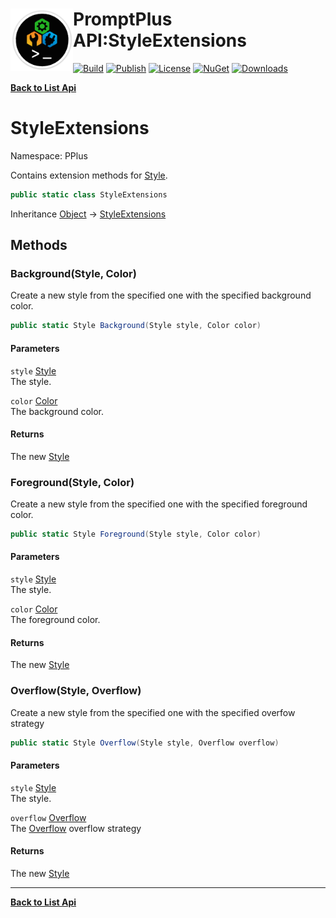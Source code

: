 # <img align="left" width="100" height="100" src="../images/icon.png">PromptPlus API:StyleExtensions 

[![Build](https://github.com/FRACerqueira/PromptPlus/workflows/Build/badge.svg)](https://github.com/FRACerqueira/PromptPlus/actions/workflows/build.yml)
[![Publish](https://github.com/FRACerqueira/PromptPlus/actions/workflows/publish.yml/badge.svg)](https://github.com/FRACerqueira/PromptPlus/actions/workflows/publish.yml)
[![License](https://img.shields.io/github/license/FRACerqueira/PromptPlus)](https://github.com/FRACerqueira/PromptPlus/blob/master/LICENSE.md)
[![NuGet](https://img.shields.io/nuget/v/PromptPlus)](https://www.nuget.org/packages/PromptPlus/)
[![Downloads](https://img.shields.io/nuget/dt/PromptPlus)](https://www.nuget.org/packages/PromptPlus/)

[**Back to List Api**](./apis.md)

# StyleExtensions

Namespace: PPlus

Contains extension methods for [Style](./pplus.style.md).

```csharp
public static class StyleExtensions
```

Inheritance [Object](https://docs.microsoft.com/en-us/dotnet/api/system.object) → [StyleExtensions](./pplus.styleextensions.md)

## Methods

### <a id="methods-background"/>**Background(Style, Color)**

Create a new style from the specified one with
 the specified background color.

```csharp
public static Style Background(Style style, Color color)
```

#### Parameters

`style` [Style](./pplus.style.md)<br>
The style.

`color` [Color](./pplus.color.md)<br>
The background color.

#### Returns

The new [Style](./pplus.style.md)

### <a id="methods-foreground"/>**Foreground(Style, Color)**

Create a new style from the specified one with the specified foreground color.

```csharp
public static Style Foreground(Style style, Color color)
```

#### Parameters

`style` [Style](./pplus.style.md)<br>
The style.

`color` [Color](./pplus.color.md)<br>
The foreground color.

#### Returns

The new [Style](./pplus.style.md)

### <a id="methods-overflow"/>**Overflow(Style, Overflow)**

Create a new style from the specified one with the specified overfow strategy

```csharp
public static Style Overflow(Style style, Overflow overflow)
```

#### Parameters

`style` [Style](./pplus.style.md)<br>
The style.

`overflow` [Overflow](./pplus.overflow.md)<br>
The [Overflow](./pplus.overflow.md) overflow strategy

#### Returns

The new [Style](./pplus.style.md)


- - -
[**Back to List Api**](./apis.md)
